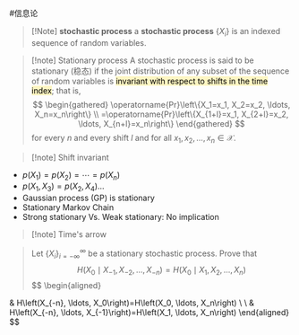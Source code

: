 #信息论 
>[!Note] **stochastic process**
>a **stochastic process** {$X_i$} is an indexed sequence of random variables.

>[!note] Stationary process
>A stochastic process is said to be stationary (稳态) if the joint distribution of any subset of the sequence of random variables is <mark style="background: #FFF3A3A6;">invariant with respect to shifts in the time index</mark>; that is,
>$$
>\begin{gathered}
>\operatorname{Pr}\left\{X_1=x_1, X_2=x_2, \ldots, X_n=x_n\right\} \\
>=\operatorname{Pr}\left\{X_{1+l}=x_1, X_{2+l}=x_2, \ldots, X_{n+l}=x_n\right\}
>\end{gathered}
>$$
>for every $n$ and every shift $l$ and for all $x_1, x_2, \ldots, x_n \in \mathcal{X}$.


>[!note] Shift invariant
- $p\left(X_1\right)=p\left(X_2\right)=\cdots=p\left(X_n\right)$
- $p\left(X_1, X_3\right)=p\left(X_2, X_4\right) \ldots$
- Gaussian process (GP) is stationary
- Stationary Markov Chain
- Strong stationary Vs. Weak stationary: No implication


>[!note] Time's arrow


>Let $\left\{X_i\right\}_{i=-\infty}^{\infty}$ be a stationary stochastic process. Prove that $$H\left(X_0 \mid X_{-1}, X_{-2}, \ldots, X_{-n}\right)=H\left(X_0 \mid X_1, X_2, \ldots, X_n\right)$$
$$
\begin{aligned}

& H\left(X_{-n}, \ldots, X_0\right)=H\left(X_0, \ldots, X_n\right) \\ \\
& H\left(X_{-n}, \ldots, X_{-1}\right)=H\left(X_1, \ldots, X_n\right)
\end{aligned}
$$